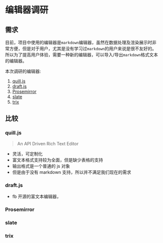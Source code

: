 # 编辑器调研

## 需求

目前，项目中使用的编辑器是`markdown`编辑器，虽然在数据处理及渲染展示时非常方便，但是对于用户，尤其是没有学习过`markdown`的用户来说是很不友好的。所以为了提高用户体验，需要一种新的编辑器，可以导入/导出`markdown`格式文本的编辑器。

本次调研的编辑器:

1. [quill.js](http://quilljs.com/)
2. [draft.js](https://facebook.github.io/draft-js/)
3. [Prosemirror](http://prosemirror.net/)
4. [slate](https://github.com/ianstormtaylor/slate)
5. [trix](https://github.com/basecamp/trix)

## 比较

### quill.js

> An API Driven Rich Text Editor

- 灵活，可定制化
- 富文本格式支持较为全面，但是缺少表格的支持
- 输出格式是一个普通的 js 对象
- 但是由于没有 markdown 支持，所以并不满足我们现在的需求

### draft.js

- fb 开源的富文本编辑器，

### Prosemirror

### slate

### trix
